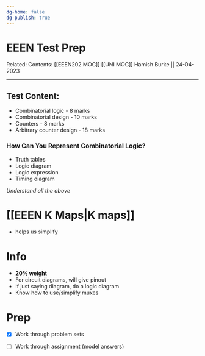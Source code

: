 ```yaml
---
dg-home: false
dg-publish: true
---
```


# EEEN Test Prep

Related: 
Contents: [[EEEN202 MOC]]
[[UNI MOC]]
Hamish Burke || 24-04-2023
***

## Test Content:

- Combinatorial logic - 8 marks
- Combinatorial design - 10 marks
- Counters - 8 marks
- Arbitrary counter design - 18 marks

### How Can You Represent Combinatorial Logic?

- Truth tables 
- Logic diagram
- Logic expression
- Timing diagram

*Understand all the above*

# [[EEEN K Maps\|K maps]]

- helps us simplify

# Info

- **20% weight**
- For circuit diagrams, will give pinout
- If just saying diagram, do a logic diagram
- Know how to use/simplify muxes

# Prep

- [x] Work through problem sets
- [ ] Work through assignment (model answers)

